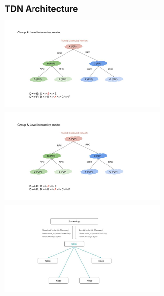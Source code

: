 # TDN Architecture

![TDN 1 image](./assets/TDN_1.jpg)

![TDN 1 image](./assets/TDN_2.jpg)

![TDN 1 image](./assets/TDN_3.jpg)
